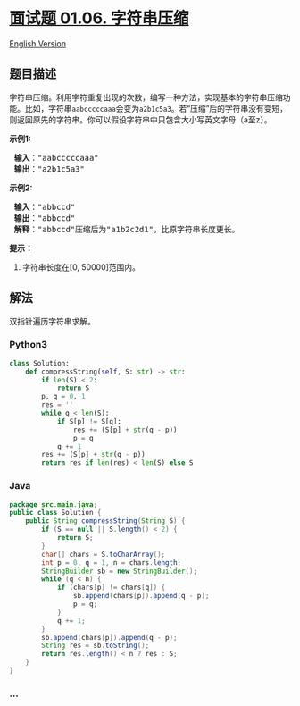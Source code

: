 # [面试题 01.06. 字符串压缩](https://leetcode-cn.com/problems/compress-string-lcci)

[English Version](/lcci/01.06.Compress%20String/README_EN.md)

## 题目描述

<!-- 这里写题目描述 -->
<p>字符串压缩。利用字符重复出现的次数，编写一种方法，实现基本的字符串压缩功能。比如，字符串<code>aabcccccaaa</code>会变为<code>a2b1c5a3</code>。若“压缩”后的字符串没有变短，则返回原先的字符串。你可以假设字符串中只包含大小写英文字母（a至z）。</p>

<p> <strong>示例1:</strong></p>

<pre>
<strong> 输入</strong>："aabcccccaaa"
<strong> 输出</strong>："a2b1c5a3"
</pre>

<p> <strong>示例2:</strong></p>

<pre>
<strong> 输入</strong>："abbccd"
<strong> 输出</strong>："abbccd"
<strong> 解释</strong>："abbccd"压缩后为"a1b2c2d1"，比原字符串长度更长。
</pre>

<p><strong>提示：</strong></p>

<ol>
<li>字符串长度在[0, 50000]范围内。</li>
</ol>

## 解法

<!-- 这里可写通用的实现逻辑 -->

双指针遍历字符串求解。

<!-- tabs:start -->

### **Python3**

<!-- 这里可写当前语言的特殊实现逻辑 -->

```python
class Solution:
    def compressString(self, S: str) -> str:
        if len(S) < 2:
            return S
        p, q = 0, 1
        res = ''
        while q < len(S):
            if S[p] != S[q]:
                res += (S[p] + str(q - p))
                p = q
            q += 1
        res += (S[p] + str(q - p))
        return res if len(res) < len(S) else S
```

### **Java**

<!-- 这里可写当前语言的特殊实现逻辑 -->

```java
package src.main.java;
public class Solution {
    public String compressString(String S) {
        if (S == null || S.length() < 2) {
            return S;
        }
        char[] chars = S.toCharArray();
        int p = 0, q = 1, n = chars.length;
        StringBuilder sb = new StringBuilder();
        while (q < n) {
            if (chars[p] != chars[q]) {
                sb.append(chars[p]).append(q - p);
                p = q;
            }
            q += 1;
        }
        sb.append(chars[p]).append(q - p);
        String res = sb.toString();
        return res.length() < n ? res : S;
    }
}
```

### **...**

```

```

<!-- tabs:end -->
